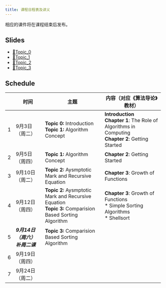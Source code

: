 ```yaml
---
title: 课程日程表及讲义
---
```


相应的课件将在课程结束后发布。

## Slides

- [🔗Topic_0](/slides/Algorithm2024_Topic_0.pdf)
- [🔗Topic_1](/slides/Algorithm2024_Topic_1.pdf)
- [🔗Topic_2](/slides/Algorithm2024_Topic_2.pdf)
- [🔗Topic_3](/slides/Algorithm2024_Topic_3.pdf)

## Schedule

|      | 时间                          | 主题                                                         | 内容（对应《算法导论》教材）                                 |
| ---- | ----------------------------- | ------------------------------------------------------------ | ------------------------------------------------------------ |
| 1    | 9月3日（周二）                | **Topic 0:** Introduction<br />**Topic 1:** Algorithm Concept | **Introduction**<br />**Chapter 1**: The Role of Algorithms in Computing<br />**Chapter 2**: Getting Started |
| 2    | 9月5日（周四）                | **Topic 1:** Algorithm Concept                               | **Chapter 2**: Getting Started                               |
| 3    | 9月10日（周二）               | **Topic 2:** Aysmptotic Mark and Recursive Equation          | **Chapter 3**: Growth of Functions                           |
| 4    | 9月12日（周四）               | **Topic 2:** Aysmptotic Mark and Recursive Equation<br />**Topic 3:** Comparision Based Sorting Algorithm | **Chapter 3**: Growth of Functions<br />* Simple Sorting Algorithms<br />* Shellsort |
| 5    | ***9月14日（周六）补周二课*** | **Topic 3:** Comparision Based Sorting Algorithm             |                                                              |
| 6    | 9月19日（周四）               |                                                              |                                                              |
| 7    | 9月24日（周二）               |                                                              |                                                              |

